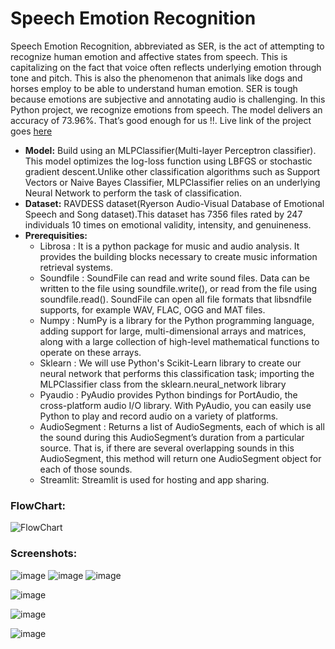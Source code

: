 # Speech Emotion Recognition

Speech Emotion Recognition, abbreviated as SER, is the act of attempting to recognize human emotion and affective states from speech. This is capitalizing on the fact that voice often reflects underlying emotion through tone and pitch. This is also the phenomenon that animals like dogs and horses employ to be able to understand human emotion.
SER is tough because emotions are subjective and annotating audio is challenging.
In this Python project, we recognize emotions from speech. The model delivers an accuracy of 73.96%. That’s good enough for us !!.
Live link of the project goes [here](https://share.streamlit.io/atinder01/speechemotionrecognition/main/main.py)

* **Model:** Build using an MLPClassifier(Multi-layer Perceptron classifier). This model optimizes the log-loss function using LBFGS or stochastic gradient descent.Unlike other classification algorithms such as Support Vectors or Naive Bayes Classifier, MLPClassifier relies on an underlying Neural Network to perform the task of classification.
* **Dataset:** RAVDESS dataset(Ryerson Audio-Visual Database of Emotional Speech and Song dataset).This dataset has 7356 files rated by 247 individuals 10 times on emotional validity, intensity, and genuineness. 
* **Prerequisities:** 
  * Librosa   : It is a python package for music and audio analysis. It provides the building blocks necessary to create music information retrieval systems.
  * Soundfile : SoundFile can read and write sound files. Data can be written to the file using soundfile.write(), or read from the file using soundfile.read(). SoundFile can open all file formats that libsndfile supports, for example WAV, FLAC, OGG and MAT files.
  * Numpy     : NumPy is a library for the Python programming language, adding support for large, multi-dimensional arrays and matrices, along with a large collection of high-level mathematical functions to operate on these arrays. 
  * Sklearn   : We will use Python's Scikit-Learn library to create our neural network that performs this classification task; importing the MLPClassifier class from the sklearn.neural_network library
  * Pyaudio   : PyAudio provides Python bindings for PortAudio, the cross-platform audio I/O library. With PyAudio, you can easily use Python to play and record audio on a variety of platforms.
  * AudioSegment : Returns a list of AudioSegments, each of which is all the sound during this AudioSegment’s duration from a particular source. That is, if there are several overlapping sounds in this AudioSegment, this method will return one AudioSegment object for each of those sounds.
  * Streamlit: Streamlit is used for hosting and app sharing.

### FlowChart:

![FlowChart](https://user-images.githubusercontent.com/67895402/134717714-7db8bc99-f36d-47e9-a0db-d1f59dcac8e0.png)

### Screenshots:

![image](https://user-images.githubusercontent.com/67895402/134714921-86f32d02-7fd6-4953-8e48-a9a1e9d52af8.png)
![image](https://user-images.githubusercontent.com/67895402/134713909-d90c8479-bf0b-41c4-9ef8-db371f8aef6a.png)
![image](https://user-images.githubusercontent.com/67895402/135554722-9a83f7c0-27de-40a4-b175-aa3a0da44270.png)

![image](https://user-images.githubusercontent.com/67895402/135554656-870c7b90-3516-4efe-8181-2838e408f74a.png)


![image](https://user-images.githubusercontent.com/67895402/135554516-f5d5dde9-a2e2-40e8-beb0-926aa04bb848.png)

![image](https://user-images.githubusercontent.com/67895402/134714682-f678650f-9e5a-4cb2-a792-74f4520e8f82.png)




